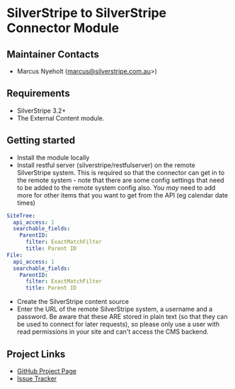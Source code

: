 # SilverStripe to SilverStripe Connector Module

## Maintainer Contacts
*  Marcus Nyeholt (marcus@silverstripe.com.au>)

## Requirements
*  SilverStripe 3.2+
*  The External Content module.

## Getting started

* Install the module locally
* Install restful server (silverstripe/restfulserver)
  on the remote SilverStripe system. This is required so that the connector
  can get in to the remote system - note that there are some config settings that need
  to be added to the remote system config also. You _may_ need to add more for other
  items that you want to get from the API (eg calendar date times)

```yml
SiteTree:
  api_access: 1
  searchable_fields:
    ParentID: 
      filter: ExactMatchFilter
      title: Parent ID
File:
  api_access: 1
  searchable_fields:
    ParentID: 
      filter: ExactMatchFilter
      title: Parent ID
```

* Create the SilverStripe content source
* Enter the URL of the remote SilverStripe system, a username and a password.
  Be aware that these ARE stored in plain text (so that they can be used to
  connect for later requests), so please only use a user with read 
  permissions in your site and can't access the CMS backend. 

## Project Links
*  [GitHub Project Page](https://github.com/nyeholt/silverstripe-connector)
*  [Issue Tracker](https://github.com/nyeholt/silverstripe-connector/issues)
